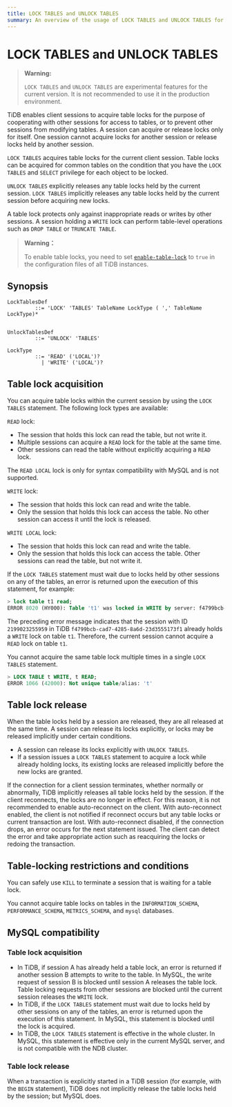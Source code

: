```yaml
---
title: LOCK TABLES and UNLOCK TABLES
summary: An overview of the usage of LOCK TABLES and UNLOCK TABLES for the TiDB database.
---
```


# LOCK TABLES and UNLOCK TABLES

> **Warning:**
>
> `LOCK TABLES` and `UNLOCK TABLES` are experimental features for the current version. It is not recommended to use it in the production environment.

TiDB enables client sessions to acquire table locks for the purpose of cooperating with other sessions for access to tables, or to prevent other sessions from modifying tables. A session can acquire or release locks only for itself. One session cannot acquire locks for another session or release locks held by another session.

`LOCK TABLES` acquires table locks for the current client session. Table locks can be acquired for common tables on the condition that you have the `LOCK TABLES` and `SELECT` privilege for each object to be locked.

`UNLOCK TABLES` explicitly releases any table locks held by the current session. `LOCK TABLES` implicitly releases any table locks held by the current session before acquiring new locks.

A table lock protects only against inappropriate reads or writes by other sessions. A session holding a `WRITE` lock can perform table-level operations such as `DROP TABLE` or `TRUNCATE TABLE`.

> **Warning：**
>
> To enable table locks, you need to set [`enable-table-lock`](/tidb-configuration-file.md#enable-table-lock-new-in-v400) to `true` in the configuration files of all TiDB instances.

## Synopsis

```ebnf+diagram
LockTablesDef
         ::= 'LOCK' 'TABLES' TableName LockType ( ',' TableName LockType)*


UnlockTablesDef
         ::= 'UNLOCK' 'TABLES'

LockType
         ::= 'READ' ('LOCAL')?
           | 'WRITE' ('LOCAL')?
```

## Table lock acquisition

You can acquire table locks within the current session by using the `LOCK TABLES` statement. The following lock types are available:

`READ` lock:

- The session that holds this lock can read the table, but not write it.
- Multiple sessions can acquire a `READ` lock for the table at the same time.
- Other sessions can read the table without explicitly acquiring a `READ` lock.

The `READ LOCAL` lock is only for syntax compatibility with MySQL and is not supported.

`WRITE` lock:

- The session that holds this lock can read and write the table.
- Only the session that holds this lock can access the table. No other session can access it until the lock is released.

`WRITE LOCAL` lock:

- The session that holds this lock can read and write the table.
- Only the session that holds this lock can access the table. Other sessions can read the table, but not write it.

If the `LOCK TABLES` statement must wait due to locks held by other sessions on any of the tables, an error is returned upon the execution of this statement, for example:

```sql
> lock table t1 read;
ERROR 8020 (HY000): Table 't1' was locked in WRITE by server: f4799bcb-cad7-4285-8a6d-23d3555173f1_session: 2199023255959
```

The preceding error message indicates that the session with ID `2199023255959` in TiDB `f4799bcb-cad7-4285-8a6d-23d3555173f1` already holds a `WRITE` lock on table `t1`. Therefore, the current session cannot acquire a `READ` lock on table `t1`.

You cannot acquire the same table lock multiple times in a single `LOCK TABLES` statement.

```sql
> LOCK TABLE t WRITE, t READ;
ERROR 1066 (42000): Not unique table/alias: 't'
```

## Table lock release

When the table locks held by a session are released, they are all released at the same time. A session can release its locks explicitly, or locks may be released implicitly under certain conditions.

- A session can release its locks explicitly with `UNLOCK TABLES`.
- If a session issues a `LOCK TABLES` statement to acquire a lock while already holding locks, its existing locks are released implicitly before the new locks are granted.

If the connection for a client session terminates, whether normally or abnormally, TiDB implicitly releases all table locks held by the session. If the client reconnects, the locks are no longer in effect. For this reason, it is not recommended to enable auto-reconnect on the client. With auto-reconnect enabled, the client is not notified if reconnect occurs but any table locks or current transaction are lost. With auto-reconnect disabled, if the connection drops, an error occurs for the next statement issued. The client can detect the error and take appropriate action such as reacquiring the locks or redoing the transaction.

## Table-locking restrictions and conditions

You can safely use `KILL` to terminate a session that is waiting for a table lock.

You cannot acquire table locks on tables in the `INFORMATION_SCHEMA`, `PERFORMANCE_SCHEMA`, `METRICS_SCHEMA`, and `mysql` databases.

## MySQL compatibility

### Table lock acquisition

- In TiDB, if session A has already held a table lock, an error is returned if another session B attempts to write to the table. In MySQL, the write request of session B is blocked until session A releases the table lock. Table locking requests from other sessions are blocked until the current session releases the `WRITE` lock.
- In TiDB, if the `LOCK TABLES` statement must wait due to locks held by other sessions on any of the tables, an error is returned upon the execution of this statement. In MySQL, this statement is blocked until the lock is acquired.
- In TiDB, the `LOCK TABLES` statement is effective in the whole cluster. In MySQL, this statement is effective only in the current MySQL server, and is not compatible with the NDB cluster.

### Table lock release

When a transaction is explicitly started in a TiDB session (for example, with the `BEGIN` statement), TiDB does not implicitly release the table locks held by the session; but MySQL does.
